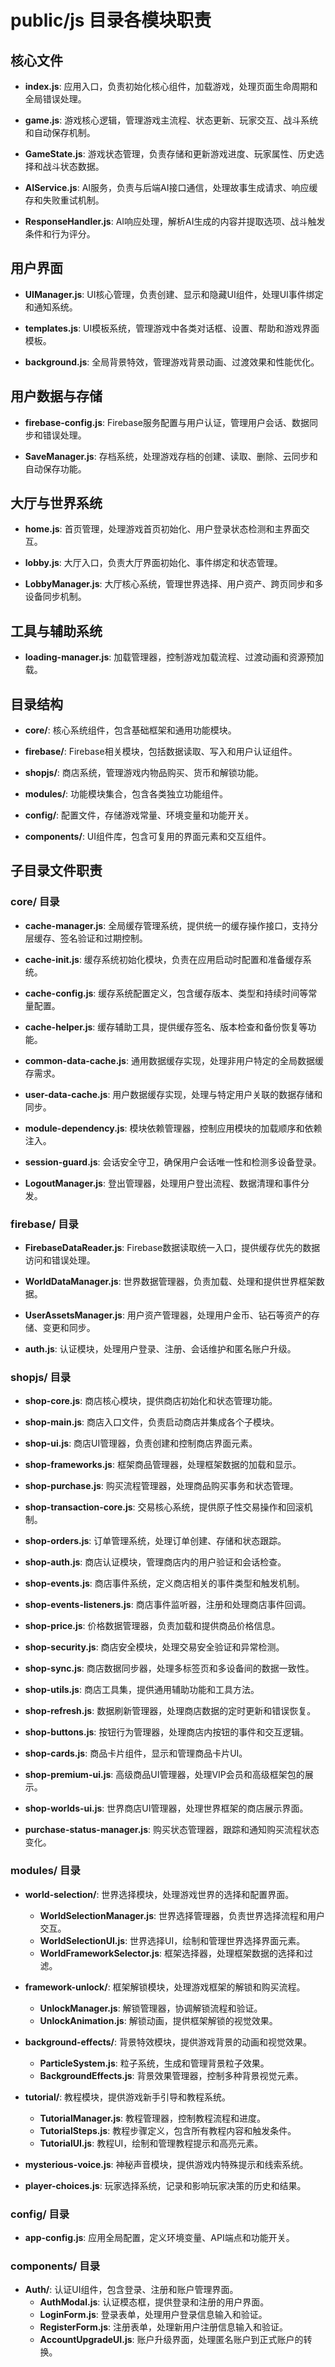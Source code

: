 # public/js 目录各模块职责

## 核心文件

- **index.js**: 应用入口，负责初始化核心组件，加载游戏，处理页面生命周期和全局错误处理。

- **game.js**: 游戏核心逻辑，管理游戏主流程、状态更新、玩家交互、战斗系统和自动保存机制。

- **GameState.js**: 游戏状态管理，负责存储和更新游戏进度、玩家属性、历史选择和战斗状态数据。

- **AIService.js**: AI服务，负责与后端AI接口通信，处理故事生成请求、响应缓存和失败重试机制。

- **ResponseHandler.js**: AI响应处理，解析AI生成的内容并提取选项、战斗触发条件和行为评分。

## 用户界面

- **UIManager.js**: UI核心管理，负责创建、显示和隐藏UI组件，处理UI事件绑定和通知系统。

- **templates.js**: UI模板系统，管理游戏中各类对话框、设置、帮助和游戏界面模板。

- **background.js**: 全局背景特效，管理游戏背景动画、过渡效果和性能优化。

## 用户数据与存储

- **firebase-config.js**: Firebase服务配置与用户认证，管理用户会话、数据同步和错误处理。

- **SaveManager.js**: 存档系统，处理游戏存档的创建、读取、删除、云同步和自动保存功能。

## 大厅与世界系统

- **home.js**: 首页管理，处理游戏首页初始化、用户登录状态检测和主界面交互。

- **lobby.js**: 大厅入口，负责大厅界面初始化、事件绑定和状态管理。

- **LobbyManager.js**: 大厅核心系统，管理世界选择、用户资产、跨页同步和多设备同步机制。

## 工具与辅助系统

- **loading-manager.js**: 加载管理器，控制游戏加载流程、过渡动画和资源预加载。

## 目录结构

- **core/**: 核心系统组件，包含基础框架和通用功能模块。

- **firebase/**: Firebase相关模块，包括数据读取、写入和用户认证组件。

- **shopjs/**: 商店系统，管理游戏内物品购买、货币和解锁功能。

- **modules/**: 功能模块集合，包含各类独立功能组件。

- **config/**: 配置文件，存储游戏常量、环境变量和功能开关。

- **components/**: UI组件库，包含可复用的界面元素和交互组件。 

## 子目录文件职责

### core/ 目录

- **cache-manager.js**: 全局缓存管理系统，提供统一的缓存操作接口，支持分层缓存、签名验证和过期控制。

- **cache-init.js**: 缓存系统初始化模块，负责在应用启动时配置和准备缓存系统。

- **cache-config.js**: 缓存系统配置定义，包含缓存版本、类型和持续时间等常量配置。

- **cache-helper.js**: 缓存辅助工具，提供缓存签名、版本检查和备份恢复等功能。

- **common-data-cache.js**: 通用数据缓存实现，处理非用户特定的全局数据缓存需求。

- **user-data-cache.js**: 用户数据缓存实现，处理与特定用户关联的数据存储和同步。

- **module-dependency.js**: 模块依赖管理器，控制应用模块的加载顺序和依赖注入。

- **session-guard.js**: 会话安全守卫，确保用户会话唯一性和检测多设备登录。

- **LogoutManager.js**: 登出管理器，处理用户登出流程、数据清理和事件分发。

### firebase/ 目录

- **FirebaseDataReader.js**: Firebase数据读取统一入口，提供缓存优先的数据访问和错误处理。

- **WorldDataManager.js**: 世界数据管理器，负责加载、处理和提供世界框架数据。

- **UserAssetsManager.js**: 用户资产管理器，处理用户金币、钻石等资产的存储、变更和同步。

- **auth.js**: 认证模块，处理用户登录、注册、会话维护和匿名账户升级。

### shopjs/ 目录

- **shop-core.js**: 商店核心模块，提供商店初始化和状态管理功能。

- **shop-main.js**: 商店入口文件，负责启动商店并集成各个子模块。

- **shop-ui.js**: 商店UI管理器，负责创建和控制商店界面元素。

- **shop-frameworks.js**: 框架商品管理器，处理框架数据的加载和显示。

- **shop-purchase.js**: 购买流程管理器，处理商品购买事务和状态管理。

- **shop-transaction-core.js**: 交易核心系统，提供原子性交易操作和回滚机制。

- **shop-orders.js**: 订单管理系统，处理订单创建、存储和状态跟踪。

- **shop-auth.js**: 商店认证模块，管理商店内的用户验证和会话检查。

- **shop-events.js**: 商店事件系统，定义商店相关的事件类型和触发机制。

- **shop-events-listeners.js**: 商店事件监听器，注册和处理商店事件回调。

- **shop-price.js**: 价格数据管理器，负责加载和提供商品价格信息。

- **shop-security.js**: 商店安全模块，处理交易安全验证和异常检测。

- **shop-sync.js**: 商店数据同步器，处理多标签页和多设备间的数据一致性。

- **shop-utils.js**: 商店工具集，提供通用辅助功能和工具方法。

- **shop-refresh.js**: 数据刷新管理器，处理商店数据的定时更新和错误恢复。

- **shop-buttons.js**: 按钮行为管理器，处理商店内按钮的事件和交互逻辑。

- **shop-cards.js**: 商品卡片组件，显示和管理商品卡片UI。

- **shop-premium-ui.js**: 高级商品UI管理器，处理VIP会员和高级框架包的展示。

- **shop-worlds-ui.js**: 世界商店UI管理器，处理世界框架的商店展示界面。

- **purchase-status-manager.js**: 购买状态管理器，跟踪和通知购买流程状态变化。

### modules/ 目录

- **world-selection/**: 世界选择模块，处理游戏世界的选择和配置界面。
  - **WorldSelectionManager.js**: 世界选择管理器，负责世界选择流程和用户交互。
  - **WorldSelectionUI.js**: 世界选择UI，绘制和管理世界选择界面元素。
  - **WorldFrameworkSelector.js**: 框架选择器，处理框架数据的选择和过滤。

- **framework-unlock/**: 框架解锁模块，处理游戏框架的解锁和购买流程。
  - **UnlockManager.js**: 解锁管理器，协调解锁流程和验证。
  - **UnlockAnimation.js**: 解锁动画，提供框架解锁的视觉效果。

- **background-effects/**: 背景特效模块，提供游戏背景的动画和视觉效果。
  - **ParticleSystem.js**: 粒子系统，生成和管理背景粒子效果。
  - **BackgroundEffects.js**: 背景效果管理器，控制多种背景视觉元素。

- **tutorial/**: 教程模块，提供游戏新手引导和教程系统。
  - **TutorialManager.js**: 教程管理器，控制教程流程和进度。
  - **TutorialSteps.js**: 教程步骤定义，包含所有教程内容和触发条件。
  - **TutorialUI.js**: 教程UI，绘制和管理教程提示和高亮元素。

- **mysterious-voice.js**: 神秘声音模块，提供游戏内特殊提示和线索系统。

- **player-choices.js**: 玩家选择系统，记录和影响玩家决策的历史和结果。

### config/ 目录

- **app-config.js**: 应用全局配置，定义环境变量、API端点和功能开关。

### components/ 目录

- **Auth/**: 认证UI组件，包含登录、注册和账户管理界面。
  - **AuthModal.js**: 认证模态框，提供登录和注册的用户界面。
  - **LoginForm.js**: 登录表单，处理用户登录信息输入和验证。
  - **RegisterForm.js**: 注册表单，处理新用户注册信息输入和验证。
  - **AccountUpgradeUI.js**: 账户升级界面，处理匿名账户到正式账户的转换。 